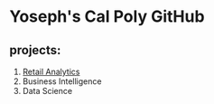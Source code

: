 # Yoseph's Cal Poly GitHub
## projects:

1. [Retail Analytics](htpps://linkmehere.com)
2. Business Intelligence
3. Data Science
